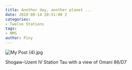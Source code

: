```yaml
---
title: Another day, another planet ...
date: 2018-08-14 20:51:00 Z
categories:
- Twelve Stations
tags:
- NMS
author: Pixy
---
```


![My Post (4).jpg](/uploads/My%20Post%20(4).jpg)

Shogaw-Uzent IV Station Tau with a view of Omani 86/D7